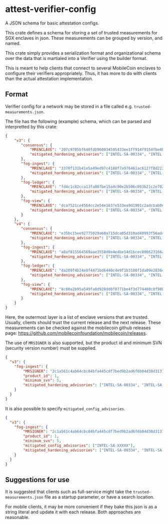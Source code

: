 attest-verifier-config
======================

A JSON schema for basic attestation configs.

This crate defines a schema for storing a set of trusted measurements for SGX
enclaves in json. These measurements can be grouped by version, and named.

This crate simply provides a serialization format and organizational schema over
the data that is martialed into a Verifier using the builder format.

This is meant to help clients that connect to several MobileCoin enclaves to configure their verifiers
appropriately. Thus, it has more to do with clients than the actual attestation implementation.

Format
------

Verifier config for a network may be stored in a file called e.g. `trusted-measurements.json`.

The file has the following (example) schema, which can be parsed and interpretted by this crate:

```json
{
    "v3": {
       "consensus": {
           "MRENCLAVE": "207c9705bf640fdb960034595433ee1ff914f9154fbe4bc7fc8a97e912961e5c",
           "mitigated_hardening_advisories": ["INTEL-SA-00334", "INTEL-SA-00615"]
       },
       "fog-ingest": {
           "MRENCLAVE": "3370f131b41e5a49ed97c4188f7a976461ac6127f8d222a37929ac46b46d560e",
           "mitigated_hardening_advisories": ["INTEL-SA-00334", "INTEL-SA-00615"]
       },
       "fog-ledger": {
           "MRENCLAVE": "fd4c1c82cca13fa007be15a4c90e2b506c093b21c2e7021a055cbb34aa232f3f",
           "mitigated_hardening_advisories": ["INTEL-SA-00334", "INTEL-SA-00615"],
       },
       "fog-view": {
           "MRENCLAVE": "dca7521ce4564cc2e54e1637e533ea9d1901c2adcbab0e7a41055e719fb0ff9d",
           "mitigated_hardening_advisories": ["INTEL-SA-00334", "INTEL-SA-00615"],
       }
    },
    "v4": {
       "consensus": {
           "MRENCLAVE": "e35bc15ee92775029a60a715dca05d310ad40993f56ad43bca7e649ccc9021b5",
           "mitigated_hardening_advisories": ["INTEL-SA-00334", "INTEL-SA-00615", "INTEL-SA-00657"]
       },
       "fog-ingest": {
           "MRENCLAVE": "a8af815564569aae3558d8e4e4be14d1bcec896623166a10494b4eaea3e1c48c",
           "mitigated_hardening_advisories": ["INTEL-SA-00334", "INTEL-SA-00615", "INTEL-SA-00657"]
       },
       "fog-ledger": {
           "MRENCLAVE": "da209f4b24e8f4471bd6440c4e9f1b3100f1da09e2836d236e285b274901ed3b",
           "mitigated_hardening_advisories": ["INTEL-SA-00334", "INTEL-SA-00615", "INTEL-SA-00657"]
       },
       "fog-view": {
           "MRENCLAVE": "8c80a2b95a549fa8d928dd0f0771be4f3d774408c0f98bf670b1a2c390706bf3",
           "mitigated_hardening_advisories": ["INTEL-SA-00334", "INTEL-SA-00615", "INTEL-SA-00657"]
       }
    }
}
```

Here, the outermost layer is a list of enclave versions that are trusted. Usually, clients should trust
the current release and the next release. These measurements can be checked against the mobilecoin github
releases page: https://github.com/mobilecoinfoundation/mobilecoin/releases.

The use of `MRSIGNER` is also supported, but the product id and minimum SVN (security version number) must be supplied.

```json
{
  "v3": {
    "fog-ingest": {
        "MRSIGNER": "2c1a561c4ab64cbc04bfa445cdf7bed9b2ad6f6b04d38d3137f3622b29fdb30e",
        "product_id": 1,
        "minimum_svn": 5,
        "mitigated_hardening_advisories": ["INTEL-SA-00334", "INTEL-SA-00615"],
    }
  }
}
```

It is also possible to specify `mitigated_config_advisories`.

```json
{
  "v3": {
    "fog-ingest": {
        "MRSIGNER": "2c1a561c4ab64cbc04bfa445cdf7bed9b2ad6f6b04d38d3137f3622b29fdb30e",
        "product_id": 1,
        "minimum_svn": 5,
        "mitigated_config_advisories": ["INTEL-SA-XXXXX"],
        "mitigated_hardening_advisories": ["INTEL-SA-00334", "INTEL-SA-00615"],
    }
  }
}
```

Suggestions for use
-------------------

It is suggested that clients such as full-service might take the `trusted-measurements.json` file as a startup parameter,
or have a search location.

For mobile clients, it may be more convenient if they bake this json is as a string literal and update it with each
release. Both approaches are reasonable.
